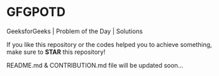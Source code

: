 # GFGPOTD
GeeksforGeeks | Problem of the Day | Solutions

If you like this repository or the codes helped you to achieve something, make sure to **STAR** this repository!

README.md & CONTRIBUTION.md file will be updated soon...
